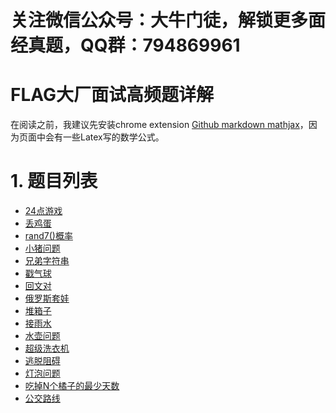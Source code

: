 # 关注微信公众号：大牛门徒，解锁更多面经真题，QQ群：794869961

# FLAG大厂面试高频题详解
在阅读之前，我建议先安装chrome extension [Github markdown mathjax](https://chrome.google.com/webstore/detail/mathjax-plugin-for-github/ioemnmodlmafdkllaclgeombjnmnbima/related)，因为页面中会有一些Latex写的数学公式。

# 1. 题目列表
- [24点游戏](24点/24点游戏.md)
- [丢鸡蛋](丢鸡蛋问题/丢鸡蛋问题.md)
- [rand7()概率](rand7/rand7().md)
- [小猪问题](小猪/可怜的小猪.md)
- [兄弟字符串](兄弟字符串/字符串-兄弟字符串.md)
- [戳气球](戳气球/戳气球.md)
- [回文对](回文对/回文对.md)
- [俄罗斯套娃](俄罗斯套娃信封/俄罗斯套娃信封.md)
- [堆箱子](堆箱子/堆箱子.md)
- [接雨水](接雨水/接雨水问题.md)
- [水壶问题](水壶问题/水壶问题.md)
- [超级洗衣机](超级洗衣机/超级洗衣机.md)
- [逃脱阻碍](逃脱阻碍/逃脱阻碍.md)
- [灯泡问题](灯泡问题/灯泡问题.md)
- [吃掉N个橘子的最少天数](橘子/吃掉N个橘子的最少天数.md)
- [公交路线](公交路线/公交路线.md)
